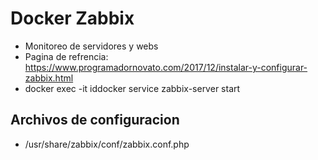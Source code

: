 # Docker Zabbix
* Monitoreo de servidores y webs
* Pagina de refrencia: https://www.programadornovato.com/2017/12/instalar-y-configurar-zabbix.html
* docker exec -it iddocker service zabbix-server start

## Archivos de configuracion
* /usr/share/zabbix/conf/zabbix.conf.php